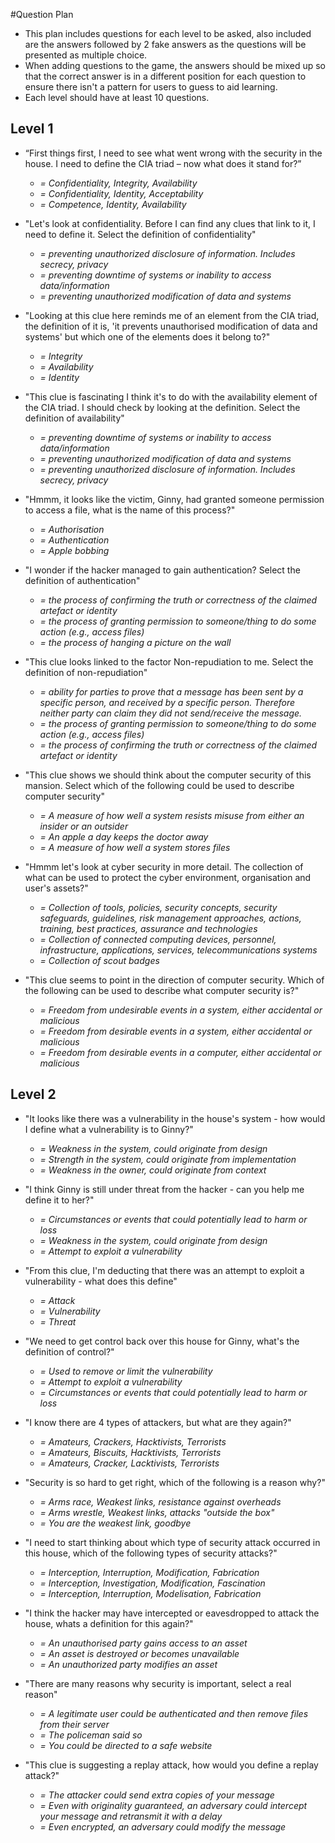 #Question Plan
- This plan includes questions for each level to be asked, also included are the answers followed by 2 fake answers as the questions will be presented as multiple choice.
- When adding questions to the game, the answers should be mixed up so that the correct answer is in a different position for each question to ensure there isn't a pattern for users to guess to aid learning.
- Each level should have at least 10 questions.

## Level 1
- “First things first, I need to see what went wrong with the security in the house. I need to define the CIA triad – now what does it stand for?”
    - *= Confidentiality, Integrity, Availability*
    - *= Confidentiality, Identity, Acceptability*
    - *= Competence, Identity, Availability*

- "Let's look at confidentiality. Before I can find any clues that link to it, I need to define it. Select the definition of confidentiality"
    - *= preventing unauthorized disclosure of information. Includes secrecy, privacy*
    - *= preventing downtime of systems or inability to access data/information*
    - *= preventing unauthorized modification of data and systems*

- "Looking at this clue here reminds me of an element from the CIA triad, the definition of it is, 'it prevents unauthorised modification of data and systems' but which one of the elements does it belong to?"
    - *= Integrity*
    - *= Availability*
    - *= Identity*

- "This clue is fascinating I think it's to do with the availability element of the CIA triad. I should check by looking at the definition. Select the definition of availability"
    - *= preventing downtime of systems or inability to access data/information*
    - *= preventing unauthorized modification of data and systems*
    - *= preventing unauthorized disclosure of information. Includes secrecy, privacy*

- "Hmmm, it looks like the victim, Ginny, had granted someone permission to access a file, what is the name of this process?"
    - *= Authorisation*
    - *= Authentication*
    - *= Apple bobbing*

- "I wonder if the hacker managed to gain authentication? Select the definition of authentication"
    - *= the process of confirming the truth or correctness of the claimed artefact or identity*
    - *= the process of granting permission to someone/thing to do some action (e.g., access files)*
    - *= the process of hanging a picture on the wall*

- "This clue looks linked to the factor Non-repudiation to me. Select the definition of non-repudiation"
    - *= ability for parties to prove that a message has been sent by a specific person, and received by a specific person. Therefore neither party can claim they did not send/receive the message.*
    - *= the process of granting permission to someone/thing to do some action (e.g., access files)*
    - *= the process of confirming the truth or correctness of the claimed artefact or identity*

- "This clue shows we should think about the computer security of this mansion. Select which of the following could be used to describe computer security"
    - *= A measure of how well a system resists misuse from either an insider or an outsider*
    - *= An apple a day keeps the doctor away*
    - *= A measure of how well a system stores files*
 
- "Hmmm let's look at cyber security in more detail. The collection of what can be used to protect the cyber environment, organisation and user's assets?"
    - *= Collection of tools, policies, security concepts, security safeguards, guidelines, risk management approaches, actions, training, best practices, assurance and technologies*
    - *= Collection of connected computing devices, personnel, infrastructure, applications, services, telecommunications systems*
    - *= Collection of scout badges*

- "This clue seems to point in the direction of computer security. Which of the following can be used to describe what computer security is?"
    - *= Freedom from undesirable events in a system, either accidental or malicious*
    - *= Freedom from desirable events in a system, either accidental or malicious*
    - *= Freedom from desirable events in a computer, either accidental or malicious*

## Level 2
- "It looks like there was a vulnerability in the house's system - how would I define what a vulnerability is to Ginny?"
    - *= Weakness in the system, could originate from design*
    - *= Strength in the system, could originate from implementation*
    - *= Weakness in the owner, could originate from context*

- "I think Ginny is still under threat from the hacker - can you help me define it to her?"
    - *= Circumstances or events that could potentially lead to harm or loss*
    - *= Weakness in the system, could originate from design*
    - *= Attempt to exploit a vulnerability*

- "From this clue, I'm deducting that there was an attempt to exploit a vulnerability - what does this define"
    - *= Attack*
    - *= Vulnerability*
    - *= Threat*

- "We need to get control back over this house for Ginny, what's the definition of control?"
    - *= Used to remove or limit the vulnerability*
    - *= Attempt to exploit a vulnerability*
    - *= Circumstances or events that could potentially lead to harm or loss*

- "I know there are 4 types of attackers, but what are they again?"
    - *= Amateurs, Crackers, Hacktivists, Terrorists*
    - *= Amateurs, Biscuits, Hacktivists, Terrorists*
    - *= Amateurs, Cracker, Lacktivists, Terrorists*

- "Security is so hard to get right, which of the following is a reason why?"
    - *= Arms race, Weakest links, resistance against overheads*
    - *= Arms wrestle, Weakest links, attacks "outside the box"*
    - *= You are the weakest link, goodbye*

- "I need to start thinking about which type of security attack occurred in this house, which of the following types of security attacks?"
    - *= Interception, Interruption, Modification, Fabrication*
    - *= Interception, Investigation, Modification, Fascination*
    - *= Interception, Interruption, Modelisation, Fabrication*

- "I think the hacker may have intercepted or eavesdropped to attack the house, whats a definition for this again?"
    - *= An unauthorised party gains access to an asset*
    - *= An asset is destroyed or becomes unavailable*
    - *= An unauthorized party modifies an asset*

- "There are many reasons why security is important, select a real reason"
    - *= A legitimate user could be authenticated and then remove files from their server*
    - *= The policeman said so*
    - *= You could be directed to a safe website*

- "This clue is suggesting a replay attack, how would you define a replay attack?"
    - *= The attacker could send extra copies of your message*
    - *= Even with originality guaranteed, an adversary could intercept your message and retransmit it with a delay*
    - *= Even encrypted, an adversary could modify the message*

